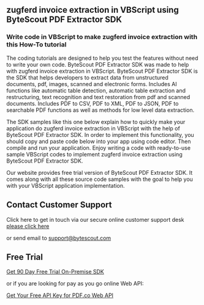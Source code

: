 ## zugferd invoice extraction in VBScript using ByteScout PDF Extractor SDK

### Write code in VBScript to make zugferd invoice extraction with this How-To tutorial

The coding tutorials are designed to help you test the features without need to write your own code. ByteScout PDF Extractor SDK was made to help with zugferd invoice extraction in VBScript. ByteScout PDF Extractor SDK is the SDK that helps developers to extract data from unstructured documents, pdf, images, scanned and electronic forms. Includes AI functions like automatic table detection, automatic table extraction and restructuring, text recognition and text restoration from pdf and scanned documents. Includes PDF to CSV, PDF to XML, PDF to JSON, PDF to searchable PDF functions as well as methods for low level data extraction.

The SDK samples like this one below explain how to quickly make your application do zugferd invoice extraction in VBScript with the help of ByteScout PDF Extractor SDK. In order to implement this functionality, you should copy and paste code below into your app using code editor. Then compile and run your application. Enjoy writing a code with ready-to-use sample VBScript codes to implement zugferd invoice extraction using ByteScout PDF Extractor SDK.

Our website provides free trial version of ByteScout PDF Extractor SDK. It comes along with all these source code samples with the goal to help you with your VBScript application implementation.

## Contact Customer Support

Click here to get in touch via our secure online customer support desk [please click here](https://bytescout.zendesk.com/hc/en-us/requests/new?subject=ByteScout%20PDF%20Extractor%20SDK%20Question)

or send email to [support@bytescout.com](mailto:support@bytescout.com?subject=ByteScout%20PDF%20Extractor%20SDK%20Question) 

## Free Trial

[Get 90 Day Free Trial On-Premise SDK](https://bytescout.com/download/web-installer?utm_source=github-readme)

or if you are looking for pay as you go online Web API:

[Get Your Free API Key for PDF.co Web API](https://pdf.co/documentation/api?utm_source=github-readme)